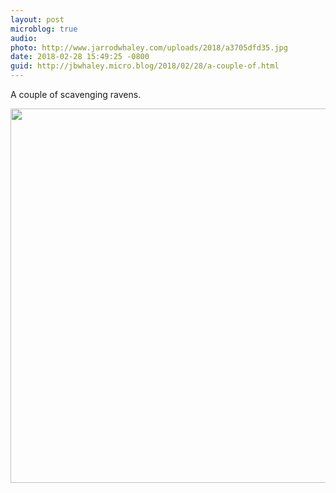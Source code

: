 ```yaml
---
layout: post
microblog: true
audio: 
photo: http://www.jarrodwhaley.com/uploads/2018/a3705dfd35.jpg
date: 2018-02-28 15:49:25 -0800
guid: http://jbwhaley.micro.blog/2018/02/28/a-couple-of.html
---
```

A couple of scavenging ravens.

<img src="http://www.jarrodwhaley.com/uploads/2018/a3705dfd35.jpg" width="600" height="599" />

